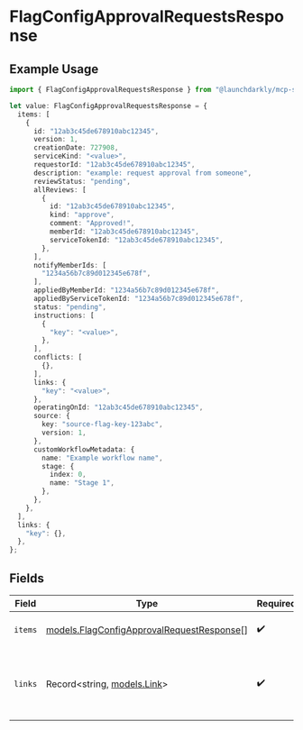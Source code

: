 # FlagConfigApprovalRequestsResponse

## Example Usage

```typescript
import { FlagConfigApprovalRequestsResponse } from "@launchdarkly/mcp-server";

let value: FlagConfigApprovalRequestsResponse = {
  items: [
    {
      id: "12ab3c45de678910abc12345",
      version: 1,
      creationDate: 727908,
      serviceKind: "<value>",
      requestorId: "12ab3c45de678910abc12345",
      description: "example: request approval from someone",
      reviewStatus: "pending",
      allReviews: [
        {
          id: "12ab3c45de678910abc12345",
          kind: "approve",
          comment: "Approved!",
          memberId: "12ab3c45de678910abc12345",
          serviceTokenId: "12ab3c45de678910abc12345",
        },
      ],
      notifyMemberIds: [
        "1234a56b7c89d012345e678f",
      ],
      appliedByMemberId: "1234a56b7c89d012345e678f",
      appliedByServiceTokenId: "1234a56b7c89d012345e678f",
      status: "pending",
      instructions: [
        {
          "key": "<value>",
        },
      ],
      conflicts: [
        {},
      ],
      links: {
        "key": "<value>",
      },
      operatingOnId: "12ab3c45de678910abc12345",
      source: {
        key: "source-flag-key-123abc",
        version: 1,
      },
      customWorkflowMetadata: {
        name: "Example workflow name",
        stage: {
          index: 0,
          name: "Stage 1",
        },
      },
    },
  ],
  links: {
    "key": {},
  },
};
```

## Fields

| Field                                                                                        | Type                                                                                         | Required                                                                                     | Description                                                                                  |
| -------------------------------------------------------------------------------------------- | -------------------------------------------------------------------------------------------- | -------------------------------------------------------------------------------------------- | -------------------------------------------------------------------------------------------- |
| `items`                                                                                      | [models.FlagConfigApprovalRequestResponse](../models/flagconfigapprovalrequestresponse.md)[] | :heavy_check_mark:                                                                           | An array of approval requests                                                                |
| `links`                                                                                      | Record<string, [models.Link](../models/link.md)>                                             | :heavy_check_mark:                                                                           | The location and content type of related resources                                           |